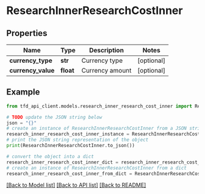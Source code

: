 # ResearchInnerResearchCostInner


## Properties

Name | Type | Description | Notes
------------ | ------------- | ------------- | -------------
**currency_type** | **str** | Currency type | [optional] 
**currency_value** | **float** | Currency amount | [optional] 

## Example

```python
from tfd_api_client.models.research_inner_research_cost_inner import ResearchInnerResearchCostInner

# TODO update the JSON string below
json = "{}"
# create an instance of ResearchInnerResearchCostInner from a JSON string
research_inner_research_cost_inner_instance = ResearchInnerResearchCostInner.from_json(json)
# print the JSON string representation of the object
print(ResearchInnerResearchCostInner.to_json())

# convert the object into a dict
research_inner_research_cost_inner_dict = research_inner_research_cost_inner_instance.to_dict()
# create an instance of ResearchInnerResearchCostInner from a dict
research_inner_research_cost_inner_from_dict = ResearchInnerResearchCostInner.from_dict(research_inner_research_cost_inner_dict)
```
[[Back to Model list]](../README.md#documentation-for-models) [[Back to API list]](../README.md#documentation-for-api-endpoints) [[Back to README]](../README.md)


